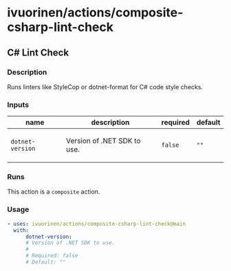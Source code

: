 # ivuorinen/actions/composite-csharp-lint-check

## C# Lint Check

### Description

Runs linters like StyleCop or dotnet-format for C# code style checks.

### Inputs

| name             | description                        | required | default |
|------------------|------------------------------------|----------|---------|
| `dotnet-version` | <p>Version of .NET SDK to use.</p> | `false`  | `""`    |

### Runs

This action is a `composite` action.

### Usage

```yaml
- uses: ivuorinen/actions/composite-csharp-lint-check@main
  with:
      dotnet-version:
      # Version of .NET SDK to use.
      #
      # Required: false
      # Default: ""
```
